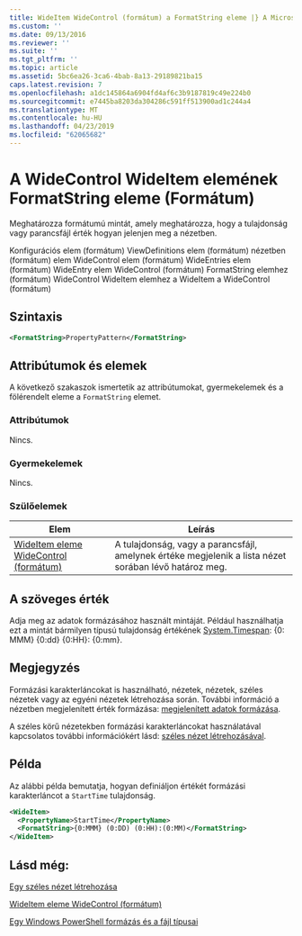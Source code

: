 ```yaml
---
title: WideItem WideControl (formátum) a FormatString eleme |} A Microsoft Docs
ms.custom: ''
ms.date: 09/13/2016
ms.reviewer: ''
ms.suite: ''
ms.tgt_pltfrm: ''
ms.topic: article
ms.assetid: 5bc6ea26-3ca6-4bab-8a13-29189821ba15
caps.latest.revision: 7
ms.openlocfilehash: a1dc145864a6904fd4af6c3b9187819c49e224b0
ms.sourcegitcommit: e7445ba8203da304286c591ff513900ad1c244a4
ms.translationtype: MT
ms.contentlocale: hu-HU
ms.lasthandoff: 04/23/2019
ms.locfileid: "62065682"
---
```

# <a name="formatstring-element-for-wideitem-for-widecontrol-format"></a>A WideControl WideItem elemének FormatString eleme (Formátum)

Meghatározza formátumú mintát, amely meghatározza, hogy a tulajdonság vagy parancsfájl érték hogyan jelenjen meg a nézetben.

Konfigurációs elem (formátum) ViewDefinitions elem (formátum) nézetben (formátum) elem WideControl elem (formátum) WideEntries elem (formátum) WideEntry elem WideControl (formátum) FormatString elemhez (formátum) WideControl WideItem elemhez a WideItem a WideControl (formátum)

## <a name="syntax"></a>Szintaxis

```xml
<FormatString>PropertyPattern</FormatString>
```

## <a name="attributes-and-elements"></a>Attribútumok és elemek

A következő szakaszok ismertetik az attribútumokat, gyermekelemek és a fölérendelt eleme a `FormatString` elemet.

### <a name="attributes"></a>Attribútumok

Nincs.

### <a name="child-elements"></a>Gyermekelemek

Nincs.

### <a name="parent-elements"></a>Szülőelemek

|Elem|Leírás|
|-------------|-----------------|
|[WideItem eleme WideControl (formátum)](./wideitem-element-for-widecontrol-format.md)|A tulajdonság, vagy a parancsfájl, amelynek értéke megjelenik a lista nézet sorában lévő határoz meg.|

## <a name="text-value"></a>A szöveges érték

Adja meg az adatok formázásához használt mintáját. Például használhatja ezt a mintát bármilyen típusú tulajdonság értékének [System.Timespan](/dotnet/api/System.TimeSpan): {0: MMM} {0:dd} {0:HH}: {0:mm}.

## <a name="remarks"></a>Megjegyzés

Formázási karakterláncokat is használható, nézetek, nézetek, széles nézetek vagy az egyéni nézetek létrehozása során. További információ a nézetben megjelenített érték formázása: [megjelenített adatok formázása](./formatting-displayed-data.md).

A széles körű nézetekben formázási karakterláncokat használatával kapcsolatos további információkért lásd: [széles nézet létrehozásával](./creating-a-wide-view.md).

## <a name="example"></a>Példa

Az alábbi példa bemutatja, hogyan definiáljon értékét formázási karakterláncot a `StartTime` tulajdonság.

```xml
<WideItem>
  <PropertyName>StartTime</PropertyName>
  <FormatString>{0:MMM} (0:DD) (0:HH):(0:MM)</FormatString>
</WideItem>
```

## <a name="see-also"></a>Lásd még:

[Egy széles nézet létrehozása](./creating-a-wide-view.md)

[WideItem eleme WideControl (formátum)](./wideitem-element-for-widecontrol-format.md)

[Egy Windows PowerShell formázás és a fájl típusai](./writing-a-powershell-formatting-file.md)
